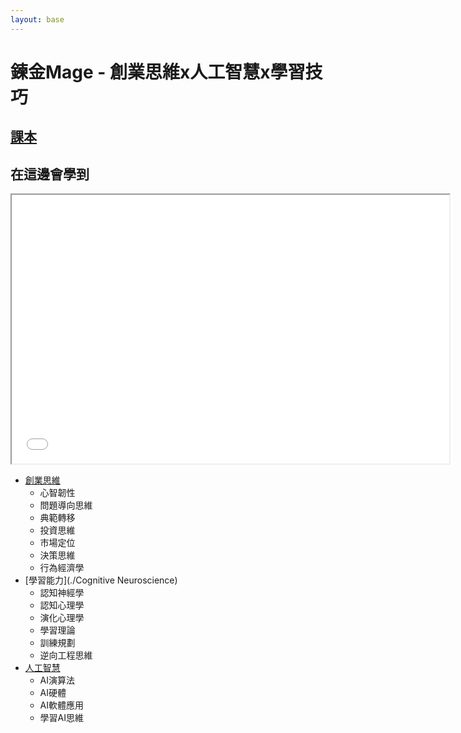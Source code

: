 ```yaml
---
layout: base
---
```


# 鍊金Mage - 創業思維x人工智慧x學習技巧

## [課本](https://drive.google.com/drive/folders/1vPg7MdDze3LE6HYRk9B9OhV5EABjK4vC?usp=drive_link)

## 在這邊會學到

<iframe src="mermaid.html" width="700" height="430" ></iframe>

* [創業思維](./start-up)
  * 心智韌性
  * 問題導向思維
  * 典範轉移
  * 投資思維
  * 市場定位
  * 決策思維
  * 行為經濟學
* [學習能力](./Cognitive Neuroscience)
  * 認知神經學
  * 認知心理學
  * 演化心理學
  * 學習理論
  * 訓練規劃
  * 逆向工程思維
* [人工智慧](./AI)
  * AI演算法
  * AI硬體
  * AI軟體應用
  * 學習AI思維